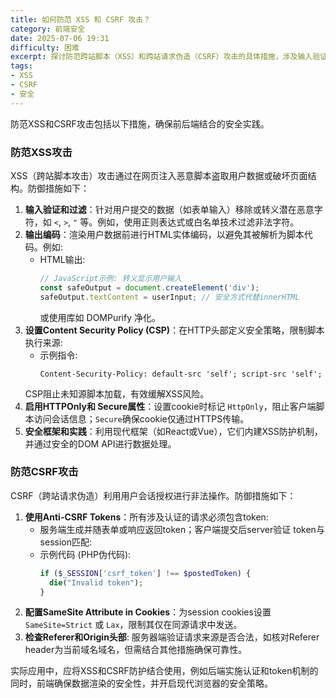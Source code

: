 ```yaml
---
title: 如何防范 XSS 和 CSRF 攻击？
category: 前端安全
date: 2025-07-06 19:31
difficulty: 困难
excerpt: 探讨防范跨站脚本（XSS）和跨站请求伪造（CSRF）攻击的具体措施，涉及输入验证、输出编码、安全头配置及使用 Anti-CSRF Tokens。
tags:
- XSS
- CSRF
- 安全
---
```

防范XSS和CSRF攻击包括以下措施，确保前后端结合的安全实践。

### 防范XSS攻击
XSS（跨站脚本攻击）攻击通过在网页注入恶意脚本盗取用户数据或破坏页面结构。防御措施如下：
1. **输入验证和过滤**：针对用户提交的数据（如表单输入）移除或转义潜在恶意字符，如 `<`, `>`, `"` 等。例如，使用正则表达式或白名单技术过滤非法字符。
2. **输出编码**：渲染用户数据前进行HTML实体编码，以避免其被解析为脚本代码。例如:
   - HTML输出:
     ```js
     // JavaScript示例: 转义显示用户输入
     const safeOutput = document.createElement('div');
     safeOutput.textContent = userInput; // 安全方式代替innerHTML
     ```
     或使用库如 DOMPurify 净化。
3. **设置Content Security Policy (CSP)**：在HTTP头部定义安全策略，限制脚本执行来源:
   - 示例指令:
     ```http
     Content-Security-Policy: default-src 'self'; script-src 'self';
     ```
   CSP阻止未知源脚本加载，有效缓解XSS风险。
4. **启用HTTPOnly和 Secure属性**：设置cookie时标记 `HttpOnly`，阻止客户端脚本访问会话信息；`Secure`确保cookie仅通过HTTPS传输。
5. **安全框架和实践**：利用现代框架（如React或Vue），它们内建XSS防护机制，并通过安全的DOM API进行数据处理。

### 防范CSRF攻击
CSRF（跨站请求伪造）利用用户会话授权进行非法操作。防御措施如下：
1. **使用Anti-CSRF Tokens**：所有涉及认证的请求必须包含token:
   - 服务端生成并随表单或响应返回token；客户端提交后server验证 token与session匹配:
   - 示例代码 (PHP伪代码):
     ```php
     if ($_SESSION['csrf_token'] !== $postedToken) {
       die("Invalid token");
     }
     ```
2. **配置SameSite Attribute in Cookies**：为session cookies设置 `SameSite=Strict` 或 `Lax`，限制其仅在同源请求中发送。
3. **检查Referer和Origin头部**: 服务器端验证请求来源是否合法，如核对Referer header为当前域名域名，但需结合其他措施确保可靠性。

实际应用中，应将XSS和CSRF防护结合使用，例如后端实施认证和token机制的同时，前端确保数据渲染的安全性，并开启现代浏览器的安全策略。
